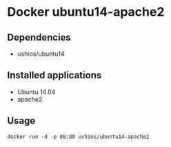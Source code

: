 Docker ubuntu14-apache2
==================

Dependencies
------------

- ushios/ubuntu14

Installed applications
-----------------------

- Ubuntu 14.04
- apache2

Usage
-----

    docker run -d -p 80:80 ushios/ubuntu14-apache2
